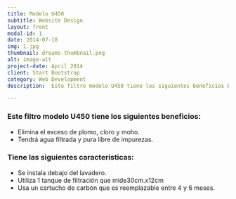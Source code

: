 ```yaml
---
title: Modelo U450
subtitle: Website Design
layout: front
modal-id: 1
date: 2014-07-18
img: 1.jpg
thumbnail: dreams-thumbnail.png
alt: image-alt
project-date: April 2014
client: Start Bootstrap
category: Web Development
description:  Este filtro modelo U450 tiene los siguientes beneficios Elimina el exceso de plomo, cloro y moho. Suprime el mal olor y el sabor de agua de caño. Tendrá agua filtrada y pura libre de impurezas.Tiene las siguientes características. Se instala debajo del lavadero. Utiliza 1 tanque de filtración que mide30cm.x12cm Usa un cartucho de carbón que es reemplazable entre 4y 6 meses.

---
```

### Este filtro modelo **U450** tiene los siguientes beneficios:
- Elimina el exceso de plomo, cloro y moho.
- Tendrá agua filtrada y pura libre de impurezas.

### Tiene las siguientes características:
- Se instala debajo del lavadero.
- Utiliza 1 tanque de filtración que mide30cm.x12cm
- Usa un cartucho de carbón que es reemplazable entre 4 y 6 meses.
